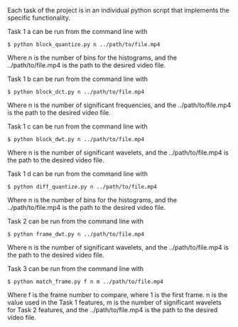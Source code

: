 Each task of the project is in an individual python script that implements the specific functionality.

Task 1 a can be run from the command line with 

```
$ python block_quantize.py n ../path/to/file.mp4
```

Where n is the number of bins for the histograms, and the ../path/to/file.mp4 is the path to the desired video file.

Task 1 b can be run from the command line with 

```
$ python block_dct.py n ../path/to/file.mp4
```

Where n is the number of significant frequencies, and the ../path/to/file.mp4 is the path to the desired video file.

Task 1 c can be run from the command line with 

```
$ python block_dwt.py n ../path/to/file.mp4
```

Where n is the number of significant wavelets, and the ../path/to/file.mp4 is the path to the desired video file.

Task 1 d can be run from the command line with 

```
$ python diff_quantize.py n ../path/to/file.mp4
```

Where n is the number of bins for the histograms, and the ../path/to/file.mp4 is the path to the desired video file.

Task 2 can be run from the command line with 

```
$ python frame_dwt.py n ../path/to/file.mp4
```

Where n is the number of significant wavelets, and the ../path/to/file.mp4 is the path to the desired video file.

Task 3 can be run from the command line with 

```
$ python match_frame.py f n m ../path/to/file.mp4
```

Where f is the frame number to compare, where 1 is the first frame. n is the value used in the Task 1 features, m is the number of significant wavelets for Task 2 features, and the ../path/to/file.mp4 is the path to the desired video file.

